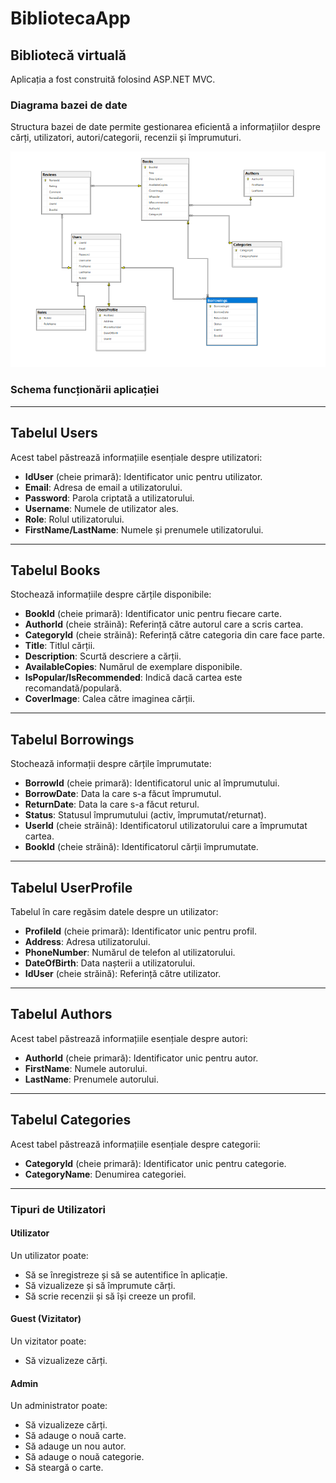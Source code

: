 ﻿# BibliotecaApp

## Bibliotecă virtuală

Aplicația a fost construită folosind ASP.NET MVC.

### Diagrama bazei de date

Structura bazei de date permite gestionarea eficientă a informațiilor despre cărți, utilizatori, autori/categorii, recenzii și împrumuturi.

![Diagrama bazei de date](wwwroot/images/diagrama.png)


### Schema funcționării aplicației

---

## Tabelul Users

Acest tabel păstrează informațiile esențiale despre utilizatori:

- **IdUser** (cheie primară): Identificator unic pentru utilizator.
- **Email**: Adresa de email a utilizatorului.
- **Password**: Parola criptată a utilizatorului.
- **Username**: Numele de utilizator ales.
- **Role**: Rolul utilizatorului.
- **FirstName/LastName**: Numele și prenumele utilizatorului.

---

## Tabelul Books

Stochează informațiile despre cărțile disponibile:

- **BookId** (cheie primară): Identificator unic pentru fiecare carte.
- **AuthorId** (cheie străină): Referință către autorul care a scris cartea.
- **CategoryId** (cheie străină): Referință către categoria din care face parte.
- **Title**: Titlul cărții.
- **Description**: Scurtă descriere a cărții.
- **AvailableCopies**: Numărul de exemplare disponibile.
- **IsPopular/IsRecommended**: Indică dacă cartea este recomandată/populară.
- **CoverImage**: Calea către imaginea cărții.

---

## Tabelul Borrowings

Stochează informații despre cărțile împrumutate:

- **BorrowId** (cheie primară): Identificatorul unic al împrumutului.
- **BorrowDate**: Data la care s-a făcut împrumutul.
- **ReturnDate**: Data la care s-a făcut returul.
- **Status**: Statusul împrumutului (activ, împrumutat/returnat).
- **UserId** (cheie străină): Identificatorul utilizatorului care a împrumutat cartea.
- **BookId** (cheie străină): Identificatorul cărții împrumutate.

---

## Tabelul UserProfile

Tabelul în care regăsim datele despre un utilizator:

- **ProfileId** (cheie primară): Identificator unic pentru profil.
- **Address**: Adresa utilizatorului.
- **PhoneNumber**: Numărul de telefon al utilizatorului.
- **DateOfBirth**: Data nașterii a utilizatorului.
- **IdUser** (cheie străină): Referință către utilizator.

---

## Tabelul Authors

Acest tabel păstrează informațiile esențiale despre autori:

- **AuthorId** (cheie primară): Identificator unic pentru autor.
- **FirstName**: Numele autorului.
- **LastName**: Prenumele autorului.

---

## Tabelul Categories

Acest tabel păstrează informațiile esențiale despre categorii:

- **CategoryId** (cheie primară): Identificator unic pentru categorie.
- **CategoryName**: Denumirea categoriei.

---

### Tipuri de Utilizatori

#### Utilizator

Un utilizator poate:

- Să se înregistreze și să se autentifice în aplicație.
- Să vizualizeze și să împrumute cărți.
- Să scrie recenzii și să își creeze un profil.

#### Guest (Vizitator)

Un vizitator poate:

- Să vizualizeze cărți.

#### Admin

Un administrator poate:

- Să vizualizeze cărți.
- Să adauge o nouă carte.
- Să adauge un nou autor.
- Să adauge o nouă categorie.
- Să steargă o carte.
